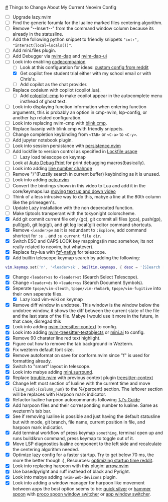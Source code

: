 [#](#) Things to Change About My Current Neovim Config
- [ ] Upgrade lazy.nvim
- [ ] Find the generic forumla for the lualine marked files centering algorithm.
- [ ] Remove "--Insert--" from the command window column because its already in the statusline.
- [ ] Add the following python snippet to friendly snippets `"intr", "interact(local=locals())"`.
- [ ] Add mini.files plugin.
- [ ] Add Debugger via [nvim-dap](https://github.com/mfussenegger/nvim-dap) and [nvim-dap-ui](https://github.com/rcarriga/nvim-dap-ui)
- [ ] Look into enabling [codecompanion](https://github.com/olimorris/codecompanion.nvim/tree/main)
    - [ ] Look at this configuration for ideas: [custom config from reddit](https://github.com/oca159/lazyvim/blob/main/lua/plugins/codecompanion.lua)
    - [x] Get copilot free student trial either with my school email or with Chris's.
    - [ ] Add copilot as the chat provider.
- [ ] Replace codeium with copilot (copilot.lua).
    - [ ] Add [colopilot-cmp](https://github.com/zbirenbaum/copilot-cmp) to make copilot appear in the autocomplete menu insthead of ghost text.
- [ ] Look into displaying function information when entering function arguments, this is probably an option in cmp-nvim, lsp-config, or another lsp related configuration.
- [ ] Look into replacing nvim-cmp with [blink.cmp](https://github.com/Saghen/blink.cmp).
- [ ] Replace luasnip with blink.cmp with friendly snippets.
- [ ] Change completion keybinding from `<TAB>` or `<C-a>` to `<C-y>`.
- [ ] Add jupyter notebook plugin.
- [ ] Look into session persistance with [persistence.nvim](https://github.com/folke/persistence.nvim)
- [ ] Add lockfile to version control as specified in [Lockfile usage](https://lazy.folke.io/usage/lockfile)
    - [ ] Lazy load telescope on keymap
- [ ] Look at [Auto Debug Print](https://github.com/andrewferrier/debugprint.nvim) for print debugging macros(basically).
- [ ] Look into adding [line number chahnge](https://github.com/sethen/line-number-change-mode.nvim)
- [ ] Remove "<leader>/"(Fuzzily search in current buffer) keybinding as it is unused.
- [ ] Look into adding [octo.nvim](https://github.com/pwntester/octo.nvim)
- [ ] Convert the bindings shown in this video to Lua and add it in the core/keymaps.lua [moving text up and down video](https://www.youtube.com/watch?v=gNyNm5DsQ88&t=6s)
- [ ] Think of a less intrusive way to do this, mabye a line at the 80th column like the primeagen's.
- [ ] Update Lazy installation with the non depercated function.
- [ ] Make tiptools transperant with the tokyonight colorscheme.
- [x] Add git commit current file only (gc), git commit all files (gca), push(gp), pull(gpl), git log(gl), and git log local(gll) editor command shortcuts.
- [x] Remove `<leader>pv` as it is redundant to `:Explore`, add command shortcut for `:e .` and `:e current file dir`.
- [x] Switch ESC and CAPS LOCK key mappings(in mac somehow, its not really related to neovim, but whatever).
- [x] Replace fzy-lua with [fzf-native](https://github.com/nvim-telescope/telescope-fzf-native.nvim) for telescope.
- [x] Add builtin telescope keymap search by adding the following:
```lua
vim.keymap.set('n', '<leader>sk', builtin.keymaps, { desc = '[S]earch [K]eymaps' })
```
- [x] Change `<leader>ss` to `<leader>st` (Search Select Telescope).
- [x] Change `<leader>ds` to `<leader>ss` (Search Document Symbols).
- [x] Seperate `tpope/vim-sleuth`, `tpope/vim-rhubarb`, `tpope/vim-fugitive` into their own seperate files.
    - [x] Lazy load vim-wiki on keymap
- [x] Remove diff window in undotree. This window is the window below the undotree window, it shows the diff between the current state of the file and the last state of the file. Mabye I would use it more in the future, in that case, disregad this
- [x] Look into adding [nvim-treesitter-context](https://github.com/nvim-treesitter/nvim-treesitter-context) to config.
- [x] Look into adding [nvim-treesitter-textobjects](https://github.com/nvim-treesitter/nvim-treesitter-textobjects) or [mini.ai](https://github.com/echasnovski/mini.ai) to config.
- [x] Remove 90 charater line red text highlight.
- [x] Figure out how to remove the tab background in Wezterm.
- [x] Fix wezterm default font size.
- [x] Remove autoformat on save for conform.nvim since "<leader>f" is used for formatting already.
- [x] Switch to "smart" layout in telescope.
- [x] Look into mabye adding [mini.surround](https://github.com/echasnovski/mini.surround).
- [x] Replace [trouble.nvim](https://github.com/folke/trouble.nvim) with previous context plugin [treesitter-context](https://github.com/nvim-treesitter/nvim-treesitter-context)
- [x] Change left most section of lualine with the current time and move `{line_num}:{column_num}` to the %{percent} section. The leftover section will be replaces with Harpoon mark indicator.
- [x] Refactor lualine harpoon autocommands following [TJ's Guide](https://www.youtube.com/watch?v=ekMIIAqTZ34&list=WL&index=89)
- [x] Add harpoon files and their corresponding number to lualine. Same as wezterm's tab bar.
- [x] See if removing lualine is possible and just having the default statusline but with mode, git branch, file name, current position in file, and harpoon mark indicatior.
- [x] Add terminal workflow of press keymap `something`, terminal open up and runs build&run command, press keymap to toggle out of it. 
- [x] Move LSP diagnostics lualine component to the left side and recalculate the centering algorithm needed.
- [x] Optimize lazy config for a faster startup. Try to get below 70 ms, the more the better though :), Resources: [optimizing startup time reddit](https://www.reddit.com/r/neovim/comments/117zfq2/optimizing_my_startup_time/).
- [x] Look into replacing harpoon with this plugin: [arrow.nvim](https://github.com/otavioschwanck/arrow.nvim)
- [x] Use basedpyright and ruff insthead of black and Pyright.
- [x] Look into mabye adding `nvim-web-devicons` plugin.
- [x] Look into adding a window manager for harpoon like movement between apps the best option seems to be: [quick silver](https://github.com/quicksilver/Quicksilver) or [hammer spoon](https://github.com/Hammerspoon/hammerspoon) with [proco spoon window switcher](https://github.com/Porco-Rosso/PorcoSpoon/tree/main) or [app window switcher](https://www.hammerspoon.org/Spoons/AppWindowSwitcher.html#bindHotkeys).
